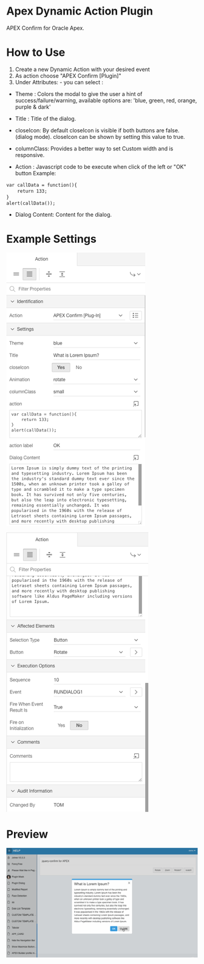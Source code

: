 # Apex Dynamic Action Plugin
APEX Confirm for Oracle Apex.


# How to Use
1. Create a new Dynamic Action with your desired event
2. As action choose "APEX Confirm [Plugin]"
3. Under Attributes: - you can select :

- Theme : Colors the modal to give the user a hint of success/failure/warning,
available options are: 'blue, green, red, orange, purple & dark'

- Title : Title of the dialog.

- closeIcon: By default closeIcon is visible if both buttons are false. (dialog mode).
closeIcon can be shown by setting this value to true.                                      

- columnClass: Provides a better way to set Custom width and is responsive.                                    

- Action : Javascript code to be execute when click of the left or "OK" button
Example:
```
var callData = function(){
    return 133;
}
alert(callData());

```

- Dialog Content: Content for the dialog.

# Example Settings
![](https://github.com/allipierre/APEXCONFIRM/blob/master/example1.0.png)

![](https://github.com/allipierre/APEXCONFIRM/blob/master/example1.1.png)

# Preview

![](https://github.com/allipierre/APEXCONFIRM/blob/master/apexconfirm.gif)
